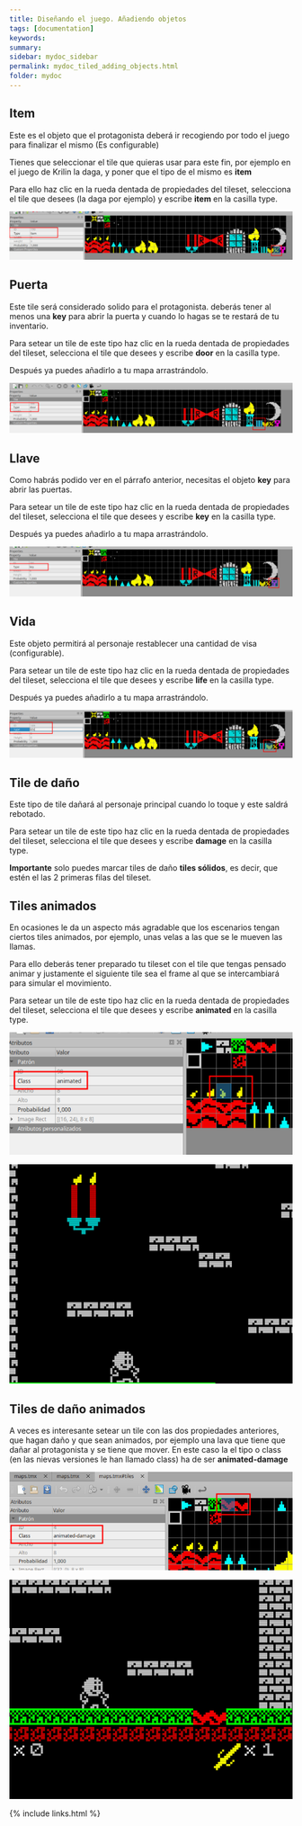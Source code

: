```yaml
---
title: Diseñando el juego. Añadiendo objetos
tags: [documentation]
keywords:
summary: 
sidebar: mydoc_sidebar
permalink: mydoc_tiled_adding_objects.html
folder: mydoc
---
```


## Item

Este es el objeto que el protagonista deberá ir recogiendo por todo el juego para finalizar el mismo (Es configurable)

Tienes que seleccionar el tile que quieras usar para este fin, por ejemplo en el juego de Krilin la daga, y poner que el tipo de el mismo es **item**

Para ello haz clic en la rueda dentada de propiedades del tileset, selecciona el tile que desees (la daga por ejemplo) y escribe **item** en la casilla type.

![](images/type_item.png)

## Puerta

Este tile será considerado solido para el protagonista. deberás tener al menos una **key** para abrir la puerta y cuando lo hagas se te restará de tu inventario.

Para setear un tile de este tipo haz clic en la rueda dentada de propiedades del tileset, selecciona el tile que desees y escribe **door** en la casilla type.

Después ya puedes añadirlo a tu mapa arrastrándolo.

![](images/type_door.png)

## Llave

Como habrás podido ver en el párrafo anterior, necesitas el objeto **key** para abrir las puertas.

Para setear un tile de este tipo haz clic en la rueda dentada de propiedades del tileset, selecciona el tile que desees y escribe **key** en la casilla type.

Después ya puedes añadirlo a tu mapa arrastrándolo.

![](images/type_key.png)

## Vida

Este objeto permitirá al personaje restablecer una cantidad de visa (configurable).

Para setear un tile de este tipo haz clic en la rueda dentada de propiedades del tileset, selecciona el tile que desees y escribe **life** en la casilla type.

Después ya puedes añadirlo a tu mapa arrastrándolo.

![](images/type_life.png)

## Tile de daño

Este tipo de tile dañará al personaje principal cuando lo toque y este saldrá rebotado.

Para setear un tile de este tipo haz clic en la rueda dentada de propiedades del tileset, selecciona el tile que desees y escribe **damage** en la casilla type.

**Importante** solo puedes marcar tiles de daño **tiles sólidos**, es decir, que estén el las 2 primeras filas del tileset.

## Tiles animados

En ocasiones le da un aspecto más agradable que los escenarios tengan ciertos tiles animados, por ejemplo, unas velas a las que se le mueven las llamas.

Para ello deberás tener preparado tu tileset con el tile que tengas pensado animar y justamente el siguiente tile sea el frame al que se intercambiará para simular el movimiento.

Para setear un tile de este tipo haz clic en la rueda dentada de propiedades del tileset, selecciona el tile que desees y escribe **animated** en la casilla type.

![](images/tileset_con_tiles_animados.png)

![](images/velas_animadas.gif)

## Tiles de daño animados

A veces es interesante setear un tile con las dos propiedades anteriores, que hagan daño y que sean animados, por ejemplo una lava que tiene que dañar al protagonista y se tiene que mover. En este caso la el tipo o class (en las nievas versiones le han llamado class) ha de ser **animated-damage**

![](images/tile_animated_damage.png)

![](images/lava_animada.gif)

{% include links.html %}

